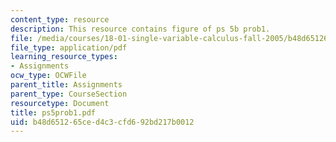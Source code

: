 ```yaml
---
content_type: resource
description: This resource contains figure of ps 5b prob1.
file: /media/courses/18-01-single-variable-calculus-fall-2005/b48d651265ced4c3cfd692bd217b0012_ps5prob1.pdf
file_type: application/pdf
learning_resource_types:
- Assignments
ocw_type: OCWFile
parent_title: Assignments
parent_type: CourseSection
resourcetype: Document
title: ps5prob1.pdf
uid: b48d6512-65ce-d4c3-cfd6-92bd217b0012
---
```

